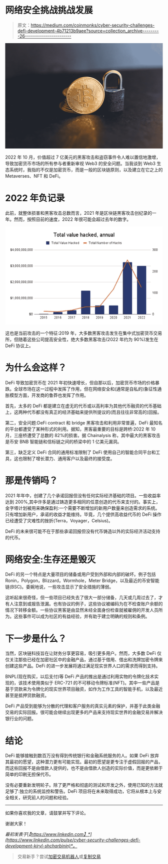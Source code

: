 # 网络安全挑战挑战发展

> 原文：<https://medium.com/coinmonks/cyber-security-challenges-defi-development-4b71213b9aee?source=collection_archive---------26----------------------->

![](img/1168437ce9e27f88026941ec461d9ff8.png)

2022 年 10 月，价值超过 7 亿美元的黑客攻击和盗窃事件令人难以置信地激增，导致加密货币市场的所有参与者重新审视 Web3 的安全问题。当我谈到 Web3 生态系统时，我指的不仅是加密货币，而是一般的区块链原则，以及建立在它之上的 Metaverses、NFT 和 DeFi。

# 2022 年负记录

此前，就整体损害和黑客攻击总数而言，2021 年是区块链黑客攻击创纪录的一年。然而，按照目前的速度，2022 年很可能会超过去年的数字。

![](img/95824d6e9f44073b3e08f0c234c3716e.png)

这也是当前攻击的一个特征:2019 年，大多数黑客攻击发生在集中式加密货币交易所，但随着这些公司提高安全性，绝大多数黑客攻击(2022 年约为 90%)发生在 DeFi 协议上。

# 为什么会这样？

DeFi 导致加密货币在 2021 年初快速增长，但自那以后，加密货币市场的价格暴跌。全球市场在这一过程中发挥了作用，但在网络安全和(通常是自私的)象征性通胀模型方面，开发商的鲁莽也发挥了作用。

首先，太多的 DeFi 都是建立在虚无的代币或以高利率为其他代币融资的代币基础上，这两种代币都没有真正的经济基础来提供所提议的(而且往往非常高的)回报。

第二，安全问题:DeFi contract 和 bridge 黑客攻击和利用非常普遍，DeFi 最知名的平台都遭受了某种形式的利用。据知，黑客最重要的目标是跨桥:2022 年 10 月，三座桥遭受了总数的 82%的损害。据 Chainalysis 称，其中最大的黑客攻击是币安 BNB 智能链和信标链之间的桥梁中的 1 亿美元漏洞。

第三，缺乏定义 DeFi 合同的通用标准限制了 DeFi 使用自己的智能合同平台和工具，这也限制了增长潜力、通用客户以及最终的接受度。

# 那是传销吗？

2021 年年中，创建了几个承诺回报但没有任何实际经济基础的项目。一些收益率达到 200%,其中许多是通过铸造更多相同的任意创造的代币来支付的。事实上，金字塔计划被用来确保盈利:一个需要不断增加的新用户数量来创造需求的系统。只有增加新用户，承诺的收益才能维持。毕竟，几个提供高收益代币的 DeFi 操作已经遭受了灾难性的挫折(Terra，Voyager，Celsius)。

DeFi 的未来很可能不在于那些承诺回报但没有代币铸造以外的实际经济活动支持的代币。

# 网络安全:生存还是毁灭

DeFi 的另一个特点是大量项目的储备或用户受到外部和内部的破坏。例子包括 Ronin，Polygon，Blizzard，Wormhole，Meter Bridge，以及最近的币安智能链(BSC)。委婉地说，一些攻击显示了安全措施的薄弱。

这听起来很奇怪，但一些项目已经失去了很大一部分储备，几天或几周过去了，才有人注意到或报告泄漏。也有协议的例子，这些协议被编码为在不检查账户余额的情况下转移金额。一些协议黑客是由显然未经全面身份检查就被雇佣的开发人员所为。这些事件可以成为社区的有益经验，并有助于建立明确的规则和条例。

# 下一步是什么？

当然，区块链科技旨在让财务分享更容易，吸引更多用户。然而，大多数 DeFi 仅仅关注那些已经在加密社区中的金融产品，通过基于借用、借出和洗牌加密令牌来创建这些产品。DeFi 的进一步发展将通过满足现实世界人口的需求而得到支持。

BNPL(现在购买，以后支付)等 DeFi 产品的推出是通过利用实物的令牌化技术实现的，该技术使用类似于 ERC-721 的不可移动令牌标准(NFT)。其中一些产品是基于贷款来为令牌化的现实世界项目融资，如作为工作工具的智能手机，以及最近甚至是抵押贷款融资。

DeFi 产品受到能够为分散的代理和客户服务的真实元素的保护，并基于此类金融交易的实际回报。很可能会继续出现更多的产品来支持现实世界的金融交易并解决银行业的问题。

# 结论

DeFi 能够接触到数百万没有得到传统银行和金融系统服务的人。如果 DeFi 放弃其最初的愿望，这种潜力更有可能实现。最初的愿望是更专注于虚假回报的产品，而这些回报不是由借款人提供的，也不是由借款人创造的实际价值，而是更依赖于简单的印刷无担保代币。

没有必要重新发明轮子。除了更严格和彻底的测试和开发之外，使用已知的方法就足够了:独立的系统监控和警告。DeFi 项目将在未来取得成功，它将从根本上与安全相关，研究前人的问题和经验。

***

如果你喜欢我的文章，请鼓掌并写下评论。

谢谢大家！

*最初发表于*[*【https://www.linkedin.com】*](https://www.linkedin.com/pulse/cyber-security-challenges-defi-development-kiryl-shcharbinin)*。*

> 交易新手？尝试[加密交易机器人](/coinmonks/crypto-trading-bot-c2ffce8acb2a)或[复制交易](/coinmonks/top-10-crypto-copy-trading-platforms-for-beginners-d0c37c7d698c)